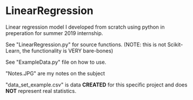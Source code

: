 # LinearRegression

Linear regression model I developed from scratch using python in preperation for summer 2019 internship. 

See "LinearRegression.py" for source functions. (NOTE: this is not Scikit-Learn, the functionality is VERY bare-bones)

See "ExampleData.py" file on how to use.

"Notes.JPG" are my notes on the subject

"data_set_example.csv" is data **CREATED** for this specific project and does **NOT** represent real statistics.
